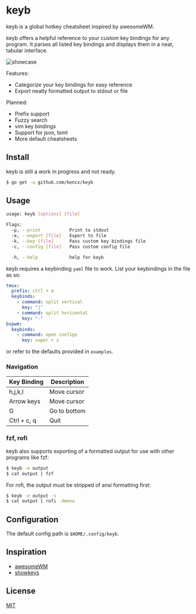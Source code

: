 # keyb

keyb is a global hotkey cheatsheet inspired by awesomeWM.

keyb offers a helpful reference to your custom key bindings for any program. It
parses all listed key bindings and displays them in a neat, tabular interface.

<img src="https://raw.githubusercontent.com/kencx/keyb/master/assets/keyb.png" alt="showcase">

Features:
- Categorize your key bindings for easy reference
- Export neatly formatted output to stdout or file

Planned:
- Prefix support
- Fuzzy search
- vim key bindings
- Support for json, toml
- More default cheatsheets

## Install
keyb is still a work in progress and not ready.

```bash
$ go get -u github.com/kencx/keyb
```

## Usage

```bash
usage: keyb [options] [file]

Flags:
  -p, --print			Print to stdout
  -e, --export [file]	Export to file
  -k, --key [file]		Pass custom key bindings file
  -c, --config [file]	Pass custom config file

  -h, --help			help for keyb
```


keyb requires a keybinding `yaml` file to work. List your keybindings in the file as so:
```yaml
tmux:
  prefix: ctrl + a
  keybinds:
    - command: split vertical
      key: "|"
    - command: split horizontal
      key: "-"
bspwm:
  keybinds:
    - command: open configs
	  key: super + z
```
or refer to the defaults provided in `examples`.

### Navigation

| Key Binding | Description  |
|------------ | ------------ |
| h,j,k,l     | Move cursor  |
| Arrow keys  | Move cursor	 |
| G			  | Go to bottom |
| Ctrl + c, q | Quit		 |


### fzf, rofi

keyb also supports exporting of a formatted output for use with other programs
like fzf:
```bash
$ keyb -e output
$ cat output | fzf
```

For rofi, the output must be stripped of ansi formatting first:
```bash
$ keyb -e output -s
$ cat output | rofi -dmenu
```

## Configuration
The default config path is `$HOME/.config/keyb`.


## Inspiration
- [awesomeWM](https://github.com/awesomeWM/awesome)
- [showkeys](https://github.com/adamharmansky/showkeys)

## License
[MIT](LICENSE)
